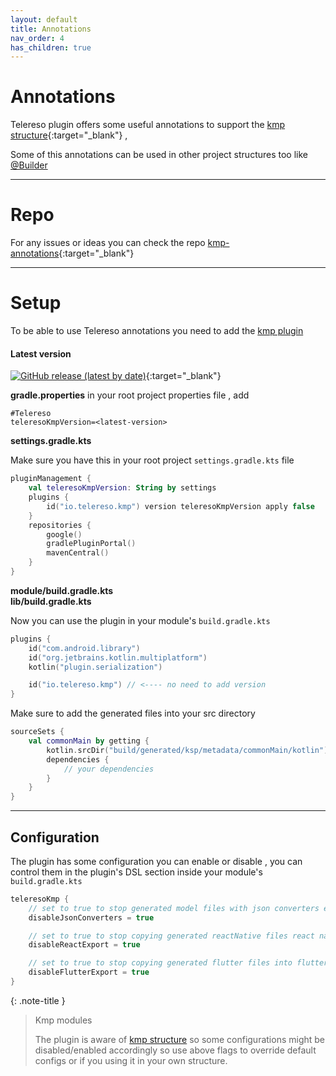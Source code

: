 ```yaml
---
layout: default
title: Annotations
nav_order: 4
has_children: true
---
```


# Annotations

Telereso plugin offers some useful annotations to support the [kmp structure](../starter/#structure){:target="_blank"}
,

Some of this annotations can be used in other project structures too like [@Builder](Builder.html)

---

# Repo

For any issues or ideas you can check the repo [kmp-annotations](https://github.com/telereso/kmp-annotations){:target="_blank"}

---

# Setup

To be able to use Telereso annotations you need to add
the [kmp plugin](https://plugins.gradle.org/plugin/io.telereso.kmp)

#### Latest version
[![GitHub release (latest by date)](https://img.shields.io/github/v/release/telereso/kmp-annotations)](https://github.com/telereso/kmp-annotations/releases){:target="_blank"}

**gradle.properties**
in your root project properties file , add
```properties
#Telereso
teleresoKmpVersion=<latest-version>
```

**settings.gradle.kts**

Make sure you have this in your root project `settings.gradle.kts` file

```kotlin
pluginManagement {
    val teleresoKmpVersion: String by settings
    plugins {
        id("io.telereso.kmp") version teleresoKmpVersion apply false
    }
    repositories {
        google()
        gradlePluginPortal()
        mavenCentral()
    }
}
```

**module/build.gradle.kts** <br>
**lib/build.gradle.kts**

Now you can use the plugin in your module's `build.gradle.kts`

```kotlin
plugins {
    id("com.android.library")
    id("org.jetbrains.kotlin.multiplatform")
    kotlin("plugin.serialization")

    id("io.telereso.kmp") // <---- no need to add version
}
```

Make sure to add the generated files into your src directory 

```kotlin
sourceSets {
    val commonMain by getting {
        kotlin.srcDir("build/generated/ksp/metadata/commonMain/kotlin")
        dependencies {
            // your dependencies
        }
    }
}
```

---

## Configuration

The plugin has some configuration you can enable or disable , you can control them in the plugin's
DSL section inside your module's `build.gradle.kts`

```kotlin
teleresoKmp {
    // set to true to stop generated model files with json converters extensions
    disableJsonConverters = true

    // set to true to stop copying generated reactNative files react native dir
    disableReactExport = true

    // set to true to stop copying generated flutter files into flutter dir
    disableFlutterExport = true
}
```

{: .note-title }
> Kmp modules
>
> The plugin is aware of [kmp structure](../starter/#structure) so some configurations might be
> disabled/enabled accordingly so use above flags to override default configs or if you using it in
> your own structure.
